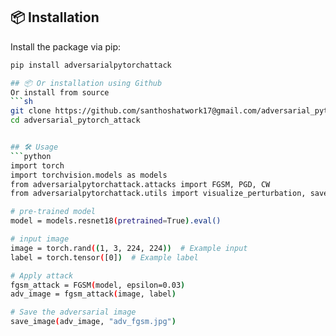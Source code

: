 ## 📦 Installation
Install the package via pip:
```sh
pip install adversarialpytorchattack

## 📦 Or installation using Github 
Or install from source
```sh
git clone https://github.com/santhoshatwork17@gmail.com/adversarial_pytorch_attackers.git
cd adversarial_pytorch_attack


## 🛠️ Usage
```python
import torch
import torchvision.models as models
from adversarialpytorchattack.attacks import FGSM, PGD, CW
from adversarialpytorchattack.utils import visualize_perturbation, save_image

# pre-trained model
model = models.resnet18(pretrained=True).eval()

# input image
image = torch.rand((1, 3, 224, 224))  # Example input
label = torch.tensor([0])  # Example label

# Apply attack
fgsm_attack = FGSM(model, epsilon=0.03)
adv_image = fgsm_attack(image, label)

# Save the adversarial image
save_image(adv_image, "adv_fgsm.jpg")
